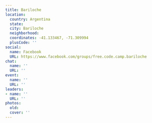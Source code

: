 ```yaml
---
title: Bariloche
location:
  country: Argentina
  state: 
  city: Bariloche
  neighborhood: 
  coordinates: -41.133467, -71.309994
  plusCode: ''
social:
  name: Facebook
  URL: https://www.facebook.com/groups/free.code.camp.bariloche
chat:
  name: ''
  URL: ''
event:
  name: ''
  URL: ''
leaders:
- name: ''
  URL: ''
photos:
  old: 
  cover: ''
---
```

